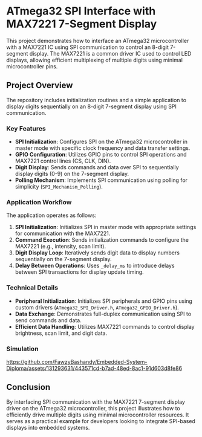 # ATmega32 SPI Interface with MAX7221 7-Segment Display

This project demonstrates how to interface an ATmega32 microcontroller with a MAX7221 IC using SPI communication to control an 8-digit 7-segment display. The MAX7221 is a common driver IC used to control LED displays, allowing efficient multiplexing of multiple digits using minimal microcontroller pins.

## Project Overview

The repository includes initialization routines and a simple application to display digits sequentially on an 8-digit 7-segment display using SPI communication.

### Key Features

- **SPI Initialization**: Configures SPI on the ATmega32 microcontroller in master mode with specific clock frequency and data transfer settings.
- **GPIO Configuration**: Utilizes GPIO pins to control SPI operations and MAX7221 control lines (CS, CLK, DIN).
- **Digit Display**: Sends commands and data over SPI to sequentially display digits (0-9) on the 7-segment display.
- **Polling Mechanism**: Implements SPI communication using polling for simplicity (`SPI_Mechanism_Polling`).

### Application Workflow

The application operates as follows:

1. **SPI Initialization**: Initializes SPI in master mode with appropriate settings for communication with the MAX7221.
2. **Command Execution**: Sends initialization commands to configure the MAX7221 (e.g., intensity, scan limit).
3. **Digit Display Loop**: Iteratively sends digit data to display numbers sequentially on the 7-segment display.
4. **Delay Between Operations**: Uses `_delay_ms` to introduce delays between SPI transactions for display update timing.

### Technical Details

- **Peripheral Initialization**: Initializes SPI peripherals and GPIO pins using custom drivers (`ATmega32_SPI_Driver.h`, `ATmega32_GPIO_Driver.h`).
- **Data Exchange**: Demonstrates full-duplex communication using SPI to send commands and data.
- **Efficient Data Handling**: Utilizes MAX7221 commands to control display brightness, scan limit, and digit data.

### Simulation 


https://github.com/FawzyBashandy/Embedded-System-Diploma/assets/131293631/443571cd-b7ad-48ed-8ac1-91d603d8fe86


## Conclusion

By interfacing SPI communication with the MAX7221 7-segment display driver on the ATmega32 microcontroller, this project illustrates how to efficiently drive multiple digits using minimal microcontroller resources. It serves as a practical example for developers looking to integrate SPI-based displays into embedded systems.



